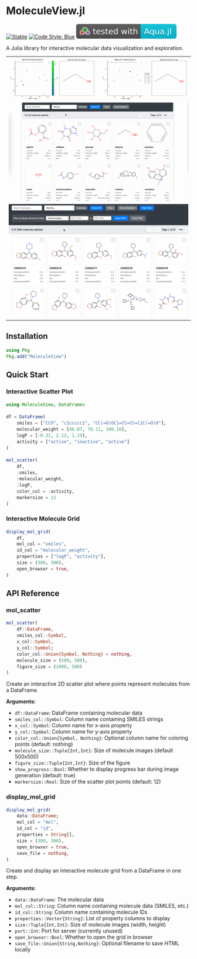 # MoleculeView.jl

[![Stable](https://img.shields.io/badge/docs-stable-blue.svg)](#installation)
[![Code Style: Blue](https://img.shields.io/badge/code%20style-blue-4495d1.svg)](https://github.com/JuliaDiff/BlueStyle)
[![Aqua QA](https://raw.githubusercontent.com/JuliaTesting/Aqua.jl/master/badge.svg)](https://github.com/JuliaTesting/Aqua.jl)

A Julia library for interactive molecular data visualization and exploration. 

<table>
  <tr>
    <td><img src="assets/scatter_demo_cont.gif" width="375"/></td>
    <td><img src="assets/scatter_demo_cat.gif"  width="375"/></td>
  </tr>
  <tr>
    <td colspan="2" align="center"><img src="assets/grid_demo.gif"  width="500"/></td>
  </tr>
  <tr>
    <td colspan="2" align="center"><img src="assets/range_sel_demo.gif" width="500"/></td>
  </tr>
</table>

## Installation

```julia
using Pkg
Pkg.add("MoleculeView")
```

## Quick Start

### Interactive Scatter Plot

```julia
using MoleculeView, DataFrames

df = DataFrame(
    smiles = ["CCO", "c1ccccc1", "CC(=O)OC1=CC=CC=C1C(=O)O"],
    molecular_weight = [46.07, 78.11, 180.16],
    logP = [-0.31, 2.13, 1.19],
    activity = ["active", "inactive", "active"]
)

mol_scatter(
    df,
    :smiles,
    :molecular_weight,
    :logP,
    color_col = :activity,
    markersize = 12
)
```

### Interactive Molecule Grid

```julia
display_mol_grid(
    df,
    mol_col = "smiles",
    id_col = "molecular_weight",
    properties = ["logP", "activity"],
    size = (300, 300),
    open_browser = true,
)
```

## API Reference

### mol_scatter

```julia
mol_scatter(
    df::DataFrame,
    smiles_col::Symbol,
    x_col::Symbol,
    y_col::Symbol;
    color_col::Union{Symbol, Nothing} = nothing,
    molecule_size = (500, 500),
    figure_size = (1000, 500)
) 
```

Create an interactive 2D scatter plot where points represent molecules from a DataFrame.

**Arguments:**
- `df::DataFrame`: DataFrame containing molecular data
- `smiles_col::Symbol`: Column name containing SMILES strings
- `x_col::Symbol`: Column name for x-axis property
- `y_col::Symbol`: Column name for y-axis property
- `color_col::Union{Symbol, Nothing}`: Optional column name for coloring points (default: nothing)
- `molecule_size::Tuple{Int,Int}`: Size of molecule images (default 500x500)
- `figure_size::Tuple{Int,Int}`: Size of the figure
- `show_progress::Bool`: Whether to display progress bar during image generation (default: true)
- `markersize::Real`: Size of the scatter plot points (default: 12)

### display_mol_grid

```julia
display_mol_grid(
    data::DataFrame;
    mol_col = "mol",
    id_col = "id",
    properties = String[],
    size = (300, 300),
    open_browser = true,
    save_file = nothing,
) 
```

Create and display an interactive molecule grid from a DataFrame in one step.

**Arguments:**
- `data::DataFrame`: The molecular data
- `mol_col::String`: Column name containing molecule data (SMILES, etc.)
- `id_col::String`: Column name containing molecule IDs
- `properties::Vector{String}`: List of property columns to display
- `size::Tuple{Int,Int}`: Size of molecule images (width, height)
- `port::Int`: Port for server (currently unused)
- `open_browser::Bool`: Whether to open the grid in browser
- `save_file::Union{String,Nothing}`: Optional filename to save HTML locally